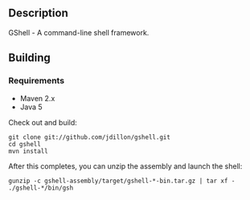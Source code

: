 Description
-----------

GShell - A command-line shell framework.

Building
--------

### Requirements

* Maven 2.x
* Java 5

Check out and build:

    git clone git://github.com/jdillon/gshell.git
    cd gshell
    mvn install

After this completes, you can unzip the assembly and launch the shell:

    gunzip -c gshell-assembly/target/gshell-*-bin.tar.gz | tar xf -
    ./gshell-*/bin/gsh
